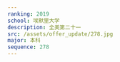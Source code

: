 ```yaml
---
ranking: 2019
school: 埃默里大学
description: 全美第二十一
src: /assets/offer_update/278.jpg
major: 本科
sequence: 278
---
```

